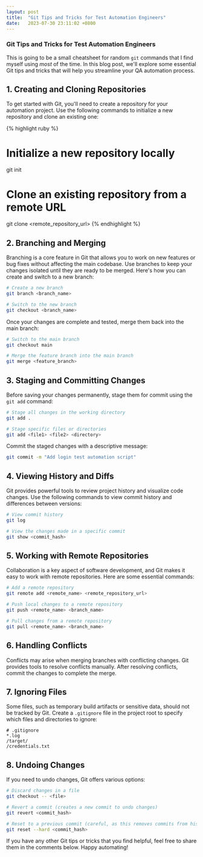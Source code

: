 ```yaml
---
layout: post
title:  "Git Tips and Tricks for Test Automation Engineers"
date:   2023-07-30 23:11:02 +0800
---
```

### Git Tips and Tricks for Test Automation Engineers

This is going to be a small cheatsheet for random `git` commands that I find myself using *most* of the time. In this blog post, we'll explore some essential Git tips and tricks that will help you streamline your QA automation process.

## 1. **Creating and Cloning Repositories**

To get started with Git, you'll need to create a repository for your automation project. Use the following commands to initialize a new repository and clone an existing one:

{% highlight ruby %}
# Initialize a new repository locally
git init

# Clone an existing repository from a remote URL
git clone <remote_repository_url>
{% endhighlight %}

## 2. **Branching and Merging**

Branching is a core feature in Git that allows you to work on new features or bug fixes without affecting the main codebase. Use branches to keep your changes isolated until they are ready to be merged. Here's how you can create and switch to a new branch:

```bash
# Create a new branch
git branch <branch_name>

# Switch to the new branch
git checkout <branch_name>
```

Once your changes are complete and tested, merge them back into the main branch:

```bash
# Switch to the main branch
git checkout main

# Merge the feature branch into the main branch
git merge <feature_branch>
```

## 3. **Staging and Committing Changes**

Before saving your changes permanently, stage them for commit using the `git add` command:

```bash
# Stage all changes in the working directory
git add .

# Stage specific files or directories
git add <file1> <file2> <directory>
```

Commit the staged changes with a descriptive message:

```bash
git commit -m "Add login test automation script"
```

## 4. **Viewing History and Diffs**

Git provides powerful tools to review project history and visualize code changes. Use the following commands to view commit history and differences between versions:

```bash
# View commit history
git log

# View the changes made in a specific commit
git show <commit_hash>
```

## 5. **Working with Remote Repositories**

Collaboration is a key aspect of software development, and Git makes it easy to work with remote repositories. Here are some essential commands:

```bash
# Add a remote repository
git remote add <remote_name> <remote_repository_url>

# Push local changes to a remote repository
git push <remote_name> <branch_name>

# Pull changes from a remote repository
git pull <remote_name> <branch_name>
```

## 6. **Handling Conflicts**

Conflicts may arise when merging branches with conflicting changes. Git provides tools to resolve conflicts manually. After resolving conflicts, commit the changes to complete the merge.

## 7. **Ignoring Files**

Some files, such as temporary build artifacts or sensitive data, should not be tracked by Git. Create a `.gitignore` file in the project root to specify which files and directories to ignore:

```
# .gitignore
*.log
/target/
/credentials.txt
```

## 8. **Undoing Changes**

If you need to undo changes, Git offers various options:

```bash
# Discard changes in a file
git checkout -- <file>

# Revert a commit (creates a new commit to undo changes)
git revert <commit_hash>

# Reset to a previous commit (careful, as this removes commits from history)
git reset --hard <commit_hash>
```

If you have any other Git tips or tricks that you find helpful, feel free to share them in the comments below. Happy automating!